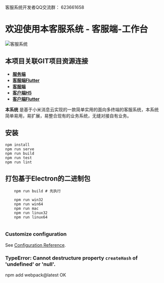 
客服系统开发者QQ交流群： 623661658

# 欢迎使用本客服系统 - 客服端-工作台

![客服系统](http://qiniu.cmp520.com/kefuxitonh.jpg)

## 本项目关联GIT项目资源连接
- **[服务端][1]** 
- **[客服端Flutter][5]** 
- **[客服端][2]** 
- **[客户端H5][3]**
- **[客户端Flutter][4]**

**本系统** 是基于小米消息云实现的一款简单实用的面向多终端的客服系统，本系统简单易用，易扩展，易整合现有的业务系统，无缝对接自有业务。

## 安装
```
npm install
npm run serve
npm run build
npm run test
npm run lint
```

## 打包基于Electron的二进制包
```
    npm run build # 先执行

    npm run win32
    npm run win64
    npm run mac
    npm run linux32
    npm run linux64
    
```



### Customize configuration
See [Configuration Reference](https://cli.vuejs.org/config/).

### TypeError: Cannot destructure property `createHash` of 'undefined' or 'null'.
npm add webpack@latest  OK




  [1]: https://github.com/chenxianqi/kefu_server
  [2]: https://github.com/chenxianqi/kefu_admin
  [3]: https://github.com/chenxianqi/kefu_client
  [4]: https://github.com/chenxianqi/kefu_flutter
  [5]: https://github.com/chenxianqi/kefu_workbench
